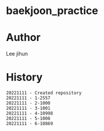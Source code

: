 # baekjoon_practice
 

# Author
Lee jihun


# History
    20221111 - Created repository 
    20221111 - 1-2557
    20221111 - 2-1000
    20221111 - 3-1001
    20221111 - 4-10998
    20221111 - 5-1008
    20221111 - 6-10869
